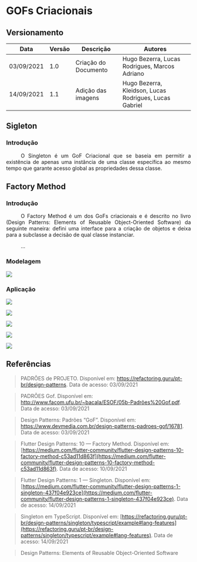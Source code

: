 # GOFs Criacionais

## Versionamento
| Data | Versão | Descrição | Autores |
| -------- | -------- | -------- | ---|
|   03/09/2021   |  1.0    |  Criação do Documento  | Hugo Bezerra, Lucas Rodrigues, Marcos Adriano
|   14/09/2021   |  1.1    |  Adição das imagens  | Hugo Bezerra, Kleidson, Lucas Rodrigues, Lucas Gabriel
<!--
## Abstract Factory
### Introdução

O Abstract Factory é um padrão de projeto criacional, também conhecido como Kit. Ele pode ser descrito como um provedor de interface para criar famílias de objetos relacionados ou dependentes sem especificar a classe concreta deles. A propsota principal é encapsular a criação de uma família de objetos em uma fábrica de objetos separada.
!-->

## Sigleton 

### Introdução

<div style="text-indent: 40px; text-align: justify">
<p>
O Singleton é um GoF Criacional que se baseia em permitir a existência de apenas uma instância de uma classe específica ao mesmo tempo que garante acesso global as propriedades dessa classe.
</p>
</div>



## Factory Method
### Introdução
<div style="text-indent: 40px; text-align: justify">
<p>
O Factory Method é um dos GoFs criacionais e é descrito no livro (Design Patterns: Elements of Reusable Object-Oriented Software) da seguinte maneira: defini uma interface para a criação de objetos e deixa para a subclasse a decisão de qual classe instanciar.
</p>
<p>
...
</p>
</div>

### Modelagem
![](https://i.imgur.com/LrYUoMA.png)

### Aplicação
![](https://i.imgur.com/LuZGowZ.png)

![](https://i.imgur.com/MfEUvbL.png)

![](https://i.imgur.com/BwgyrqL.png)

![](https://i.imgur.com/hGE1qv8.png)

![](https://i.imgur.com/FVAdp2f.png)

<!-- 
Abstract Factory pros usuarios
Factory Method pras campanhas

prototype pros anuncios
Abstract pros anuncios 
-->

## Referências
> PADRÕES de PROJETO. Disponível em: https://refactoring.guru/pt-br/design-patterns. Data de acesso: 03/09/2021

> PADRÕES Gof. Disponível em: http://www.facom.ufu.br/~bacala/ESOF/05b-Padrões%20Gof.pdf. Data de acesso: 03/09/2021

> Design Patterns: Padrões “GoF”. Disponível em: https://www.devmedia.com.br/design-patterns-padroes-gof/16781. Data de acesso: 03/09/2021

> Flutter Design Patterns: 10 — Factory Method. Disponível em:[https://medium.com/flutter-community/flutter-design-patterns-10-factory-method-c53ad11d863f](https://medium.com/flutter-community/flutter-design-patterns-10-factory-method-c53ad11d863f). Data de acesso: 10/09/2021

>Flutter Design Patterns: 1 — Singleton. Disponível em: [https://medium.com/flutter-community/flutter-design-patterns-1-singleton-437f04e923ce](https://medium.com/flutter-community/flutter-design-patterns-1-singleton-437f04e923ce). Data de acesso: 14/09/2021

>Singleton em TypeScript. Disponível em: [https://refactoring.guru/pt-br/design-patterns/singleton/typescript/example#lang-features](https://refactoring.guru/pt-br/design-patterns/singleton/typescript/example#lang-features). Data de acesso: 14/09/2021

> Design Patterns: Elements of Reusable Object-Oriented Software